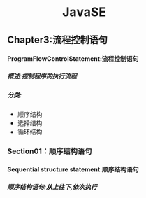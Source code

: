 # &nbsp;&nbsp;&nbsp;&nbsp;&nbsp;&nbsp;&nbsp;&nbsp;&nbsp;&nbsp;&nbsp;&nbsp;&nbsp;&nbsp;&nbsp;&nbsp;&nbsp;&nbsp;&nbsp;JavaSE
## Chapter3:流程控制语句
#### ProgramFlowControlStatement:流程控制语句
##### 概述:控制程序的执行流程
##### 分类:
 + 顺序结构<br/>
 + 选择结构<br/>
 + 循环结构<br/> 
### Section01：顺序结构语句
#### Sequential structure statement:顺序结构语句
##### 顺序结构语句:从上往下,依次执行





